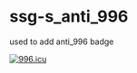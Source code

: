 # ssg-s_anti_996
used to add anti_996 badge

<a href="https://996.icu"><img src="https://img.shields.io/badge/link-996.icu-red.svg" alt="996.icu" /></a>
